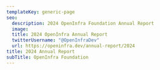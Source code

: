 ```yaml
---
templateKey: generic-page
seo:
  description: 2024 OpenInfra Foundation Annual Report
  image: 
  title: 2024 OpenInfra Annual Report
  twitterUsername: "@OpenInfraDev"
  url: https://openinfra.dev/annual-report/2024
title: 2024 Annual Report
subTitle: OpenInfra Foundation
---
```

